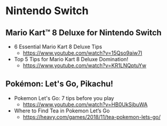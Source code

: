 # Nintendo Switch
## Mario Kart™ 8 Deluxe for Nintendo Switch
* 6 Essential Mario Kart 8 Deluxe Tips
  * https://www.youtube.com/watch?v=15Qso9aiw7I
* Top 5 Tips for Mario Kart 8 Deluxe Domination!
  * https://www.youtube.com/watch?v=KR1LNQptuYw
## Pokémon: Let's Go, Pikachu!
* Pokemon Let's Go: 7 tips before you play
  * https://www.youtube.com/watch?v=HB0UkSjbuWA
* Where to Find Tea in Pokemon Let’s Go
  * https://heavy.com/games/2018/11/tea-pokemon-lets-go/
